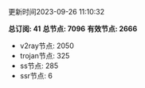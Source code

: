 更新时间2023-09-26 11:10:32

**总订阅: 41**
**总节点: 7096**
**有效节点: 2666**
- v2ray节点: 2050
- trojan节点: 325
- ss节点: 285
- ssr节点: 6
